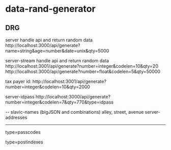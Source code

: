 # data-rand-generator

## DRG

server
 handle api and return random data
 http://localhost:3000/api/generate?name=string&age=number&date=unix&qty=5000

server-stream
 handle api and return random data
    http://localhost:3001/api/generate?number=integer&codelen=10&qty=20 
    http://localhost:3000/api/generate?number=float&codelen=5&qty=50000

tax payer id:
 http://localhost:3001/api/generate?number=integer&codelen=10&qty=2000

server-idpass
 http://localhost:3000/api/generate?number=integer&codelen=7&qty=770&type=idpass

-- slavic-names (bigJSON and combinations)
    alley, street, avenue
    server-addresses

------------------
type=passcodes

type=postindexes
